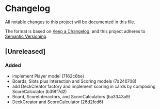 # Changelog

All notable changes to this project will be documented in this file.

The format is based on [Keep a Changelog](https://keepachangelog.com/en/1.0.0/),
and this project adheres to [Semantic Versioning](https://semver.org/spec/v2.0.0.html).

## [Unreleased]

### Added
- implement Player model (7162c6be)
- Boards, Slots plus Interaction and  Scoring models (7d240708)
- add DeckCreator factory and implement scoring in cards by composing ScoreCalculator (b39ff7d2)
- Board, ScoreInteractors, and ScoreCalculators (ba3343a9)
- DeckCreator and ScoreCalculator (26d2fcd6)

